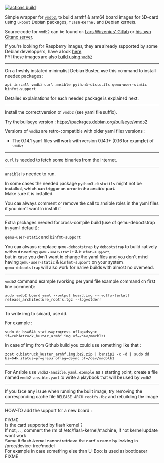 [![actions build ](https://github.com/Jerome-Maurin/vmdb2-wrapper/workflows/Build%20images/badge.svg)](https://github.com/Jerome-Maurin/vmdb2-wrapper/actions)

Simple wrapper for [`vmdb2`](https://vmdb2.liw.fi/), to build armhf & arm64 board images for SD-card using `u-boot` Debian packages, `flash-kernel` and Debian kernels. 

Source code for `vmdb2` can be found on [Lars Wirzenius' Gitlab](https://gitlab.com/larswirzenius/vmdb2/) or [his own Gitano server](http://git.liw.fi/vmdb2/).

If you're looking for Raspberry images, they are already supported by some Debian developpers, have a look [here](https://raspi.debian.net).<br>
FYI these images are also [build using `vmdb2`](https://salsa.debian.org/raspi-team/image-specs/)

******************************

On a freshly installed minimalist Debian Buster, use this command to install needed packages :

    apt install vmdb2 curl ansible python3-distutils qemu-user-static binfmt-support

Detailed explainations for each needed package is explained next.

******************************

Install the correct version of `vmdb2` (see yaml file suffix).

Try the bullseye version : https://packages.debian.org/bullseye/vmdb2

Versions of `vmdb2` are retro-compatible with older yaml files versions :
  - The 0.14.1 yaml files will work with version 0.14.1+ (0.16 for example) of `vmdb2`.

******************************

`curl` is needed to fetch some binaries from the internet.

******************************

`ansible` is needed to run.

In some cases the needed package `python3-distutils` might not be installed, which can trigger an error in the ansible part.<br>
Make sure it is installed.

You can always comment or remove the call to ansible roles in the yaml files if you don't want to install it.

******************************

Extra packages needed for cross-compile build (use of qemu-debootstrap in yaml, default):

`qemu-user-static` and `binfmt-support`

You can always remplace `qemu-debootstrap` by `debootstrap` to build natively without needing `qemu-user-static` & `binfmt-support`,  
but in case you don't want to change the yaml files and you don't mind having `qemu-user-static` & `binfmt-support` on your system,  
`qemu-debootstrap` will also work for native builds with almost no overhead.

******************************

`vmdb2` command example (working per yaml file example command on first line comment):

    sudo vmdb2 board.yaml --output board.img --rootfs-tarball release_architecture_rootfs.tgz --log=stderr

******************************

To write img to sdcard, use dd.

For example :

    sudo dd bs=64k status=progress oflag=dsync if=cubietruck_buster_armhf.img of=/dev/mmcblk1

In case of img from Github build you could use something like that :

    zcat cubietruck_buster_armhf.img.bz2.zip | bunzip2 -c -d | sudo dd bs=64k status=progress oflag=dsync of=/dev/mmcblk1

******************************

For Ansible use `vmdb2-ansible.yaml.exemple` as a starting point, create a file named `vmdb2-ansible.yaml` to write a playbook that will be used by `vmdb2`

******************************

If you face any issue when running the built image, try removing the corresponding cache file `RELEASE_ARCH_rootfs.tbz` and rebuilding the image

******************************

HOW-TO add the support for a new board :

FIXME<br>
Is the card supported by flash kernel ?<br>
If not, ..., comment the rm of /etc/flash-kernel/machine, if not kernel update wont work<br>
Same if flash-kernel cannot retrieve the card's name by looking in /proc/device-tree/model<br>
For example in case something else than U-Boot is used as bootloader<br>
FIXME
